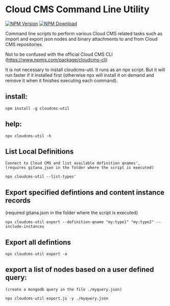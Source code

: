 # Cloud CMS Command Line Utility
[![NPM Version](https://img.shields.io/npm/v/cloudcms-util.svg)](https://www.npmjs.com/package/cloudcms-util)
[![NPM Download](https://img.shields.io/npm/dm/cloudcms-util.svg)](https://www.npmjs.com/package/cloudcms-util)

Command line scripts to perform various Cloud CMS related tasks such as import and export json nodes and binary attachments to and from Cloud CMS repositories.

Not to be confused with the official Cloud CMS CLI (https://www.npmjs.com/package/cloudcms-cli)

It is not necessary to install cloudcms-util. It runs as an npx script. But it will run faster if it installed first (otherwise npx will install it on demand and remove it when it finishes executing each command).

## install:
    npm install -g cloudcms-util

## help:
    npx cloudcms-util -h

## List Local Definitions
    Connect to Cloud CMS and list available definition qnames',
    (requires gitana.json in the folder where the script is executed)

    npx cloudcms-util --list-types'

## Export specified defintions and content instance records
(required gitana.json in the folder where the script is executed)

    npx cloudcms-util export --definition-qname "my:type1" "my:type2" --include-instances

## Export all defintions
    npx cloudcms-util export -a
    
## export a list of nodes based on a user defined query:
    (create a mongodb query in the file ./myquery.json)

    npx cloudcms-util export.js -y ./myquery.json
